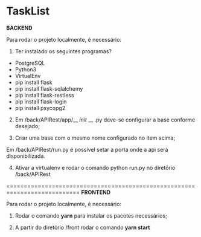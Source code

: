 # TaskList

**BACKEND**

Para rodar o projeto localmente, é necessário:

1. Ter instalado os seguintes programas?
* PostgreSQL
* Python3
* VirtualEnv
* pip install flask
* pip install flask-sqlalchemy
* pip install flask-restless
* pip install flask-login
* pip install psycopg2

2. Em /back/APIRest/app/__ _init_ __ .py deve-se configurar a base conforme desejado;

3. Criar uma base com o mesmo nome configurado no item acima;

Em /back/APIRest/run.py é possível setar a porta onde a api será disponibilizada.

4. Ativar a virtualenv e rodar o comando python run.py no diretório /back/APIRest

===========================================================================
**FRONTEND**

Para rodar o projeto localmente, é necessário:

1. Rodar o comando **yarn** para instalar os pacotes necessários;

2. A partir do diretório /front rodar o comando **yarn start**
